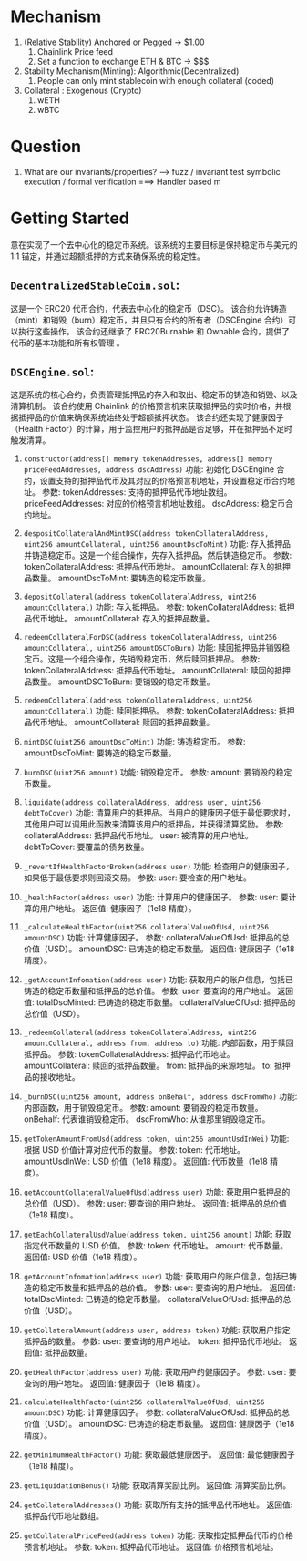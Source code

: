 # Mechanism

1. (Relative Stability) Anchored or Pegged -> $1.00
   1. Chainlink Price feed
   2. Set a function to exchange ETH & BTC -> $$$
2. Stability Mechanism(Minting): Algorithmic(Decentralized)
   1. People can only mint stablecoin with enough collateral (coded)
3. Collateral : Exogenous (Crypto)
   1. wETH
   2. wBTC

# Question

1. What are our invariants/properties? --> fuzz / invariant test symbolic execution / formal verification ===> Handler based m

# Getting Started

意在实现了一个去中心化的稳定币系统。该系统的主要目标是保持稳定币与美元的 1:1 锚定，并通过超额抵押的方式来确保系统的稳定性。

## `DecentralizedStableCoin.sol`:

这是一个 ERC20 代币合约，代表去中心化的稳定币（DSC）。
该合约允许铸造（mint）和销毁（burn）稳定币，并且只有合约的所有者（DSCEngine 合约）可以执行这些操作。
该合约还继承了 ERC20Burnable 和 Ownable 合约，提供了代币的基本功能和所有权管理
。

## `DSCEngine.sol`:

这是系统的核心合约，负责管理抵押品的存入和取出、稳定币的铸造和销毁、以及清算机制。
该合约使用 Chainlink 的价格预言机来获取抵押品的实时价格，并根据抵押品的价值来确保系统始终处于超额抵押状态。
该合约还实现了健康因子（Health Factor）的计算，用于监控用户的抵押品是否足够，并在抵押品不足时触发清算。

1. `constructor(address[] memory tokenAddresses, address[] memory priceFeedAddresses, address dscAddress)`
   功能: 初始化 DSCEngine 合约，设置支持的抵押品代币及其对应的价格预言机地址，并设置稳定币合约地址。
   参数:
   tokenAddresses: 支持的抵押品代币地址数组。
   priceFeedAddresses: 对应的价格预言机地址数组。
   dscAddress: 稳定币合约地址。

2. `despositCollateralAndMintDSC(address tokenCollateralAddress, uint256 amountCollateral, uint256 amountDscToMint)`
   功能: 存入抵押品并铸造稳定币。这是一个组合操作，先存入抵押品，然后铸造稳定币。
   参数:
   tokenCollateralAddress: 抵押品代币地址。
   amountCollateral: 存入的抵押品数量。
   amountDscToMint: 要铸造的稳定币数量。

3. `depositCollateral(address tokenCollateralAddress, uint256 amountCollateral)`
   功能: 存入抵押品。
   参数:
   tokenCollateralAddress: 抵押品代币地址。
   amountCollateral: 存入的抵押品数量。

4. `redeemCollateralForDSC(address tokenCollateralAddress, uint256 amountCollateral, uint256 amountDSCToBurn)`
   功能: 赎回抵押品并销毁稳定币。这是一个组合操作，先销毁稳定币，然后赎回抵押品。
   参数:
   tokenCollateralAddress: 抵押品代币地址。
   amountCollateral: 赎回的抵押品数量。
   amountDSCToBurn: 要销毁的稳定币数量。

5. `redeemCollateral(address tokenCollateralAddress, uint256 amountCollateral)`
   功能: 赎回抵押品。
   参数:
   tokenCollateralAddress: 抵押品代币地址。
   amountCollateral: 赎回的抵押品数量。

6. `mintDSC(uint256 amountDscToMint)`
   功能: 铸造稳定币。
   参数:
   amountDscToMint: 要铸造的稳定币数量。

7. `burnDSC(uint256 amount)`
   功能: 销毁稳定币。
   参数:
   amount: 要销毁的稳定币数量。

8. `liquidate(address collateralAddress, address user, uint256 debtToCover)`
   功能: 清算用户的抵押品。当用户的健康因子低于最低要求时，其他用户可以调用此函数来清算该用户的抵押品，并获得清算奖励。
   参数:
   collateralAddress: 抵押品代币地址。
   user: 被清算的用户地址。
   debtToCover: 要覆盖的债务数量。

9. `_revertIfHealthFactorBroken(address user)`
   功能: 检查用户的健康因子，如果低于最低要求则回滚交易。
   参数:
   user: 要检查的用户地址。

10. `_healthFactor(address user)`
    功能: 计算用户的健康因子。
    参数:
    user: 要计算的用户地址。
    返回值: 健康因子（1e18 精度）。

11. `_calculateHealthFactor(uint256 collateralValueOfUsd, uint256 amountDSC)`
    功能: 计算健康因子。
    参数:
    collateralValueOfUsd: 抵押品的总价值（USD）。
    amountDSC: 已铸造的稳定币数量。
    返回值: 健康因子（1e18 精度）。

12. `_getAccountInfomation(address user)`
    功能: 获取用户的账户信息，包括已铸造的稳定币数量和抵押品的总价值。
    参数:
    user: 要查询的用户地址。
    返回值:
    totalDscMinted: 已铸造的稳定币数量。
    collateralValueOfUsd: 抵押品的总价值（USD）。

13. `_redeemCollateral(address tokenCollateralAddress, uint256 amountCollateral, address from, address to)`
    功能: 内部函数，用于赎回抵押品。
    参数:
    tokenCollateralAddress: 抵押品代币地址。
    amountCollateral: 赎回的抵押品数量。
    from: 抵押品的来源地址。
    to: 抵押品的接收地址。

14. `_burnDSC(uint256 amount, address onBehalf, address dscFromWho)`
    功能: 内部函数，用于销毁稳定币。
    参数:
    amount: 要销毁的稳定币数量。
    onBehalf: 代表谁销毁稳定币。
    dscFromWho: 从谁那里销毁稳定币。

15. `getTokenAmountFromUsd(address token, uint256 amountUsdInWei)`
    功能: 根据 USD 价值计算对应代币的数量。
    参数:
    token: 代币地址。
    amountUsdInWei: USD 价值（1e18 精度）。
    返回值: 代币数量（1e18 精度）。

16. `getAccountCollateralValueOfUsd(address user)`
    功能: 获取用户抵押品的总价值（USD）。
    参数:
    user: 要查询的用户地址。
    返回值: 抵押品的总价值（1e18 精度）。

17. `getEachCollateralUsdValue(address token, uint256 amount)`
    功能: 获取指定代币数量的 USD 价值。
    参数:
    token: 代币地址。
    amount: 代币数量。
    返回值: USD 价值（1e18 精度）。

18. `getAccountInfomation(address user)`
    功能: 获取用户的账户信息，包括已铸造的稳定币数量和抵押品的总价值。
    参数:
    user: 要查询的用户地址。
    返回值:
    totalDscMinted: 已铸造的稳定币数量。
    collateralValueOfUsd: 抵押品的总价值（USD）。

19. `getCollateralAmount(address user, address token)`
    功能: 获取用户指定抵押品的数量。
    参数:
    user: 要查询的用户地址。
    token: 抵押品代币地址。
    返回值: 抵押品数量。

20. `getHealthFactor(address user)`
    功能: 获取用户的健康因子。
    参数:
    user: 要查询的用户地址。
    返回值: 健康因子（1e18 精度）。

21. `calculateHealthFactor(uint256 collateralValueOfUsd, uint256 amountDSC)`
    功能: 计算健康因子。
    参数:
    collateralValueOfUsd: 抵押品的总价值（USD）。
    amountDSC: 已铸造的稳定币数量。
    返回值: 健康因子（1e18 精度）。

22. `getMinimumHealthFactor()`
    功能: 获取最低健康因子。
    返回值: 最低健康因子（1e18 精度）。

23. `getLiquidationBonus()`
    功能: 获取清算奖励比例。
    返回值: 清算奖励比例。

24. `getCollateralAddresses()`
    功能: 获取所有支持的抵押品代币地址。
    返回值: 抵押品代币地址数组。

25. `getCollateralPriceFeed(address token)`
    功能: 获取指定抵押品代币的价格预言机地址。
    参数:
    token: 抵押品代币地址。
    返回值: 价格预言机地址。
